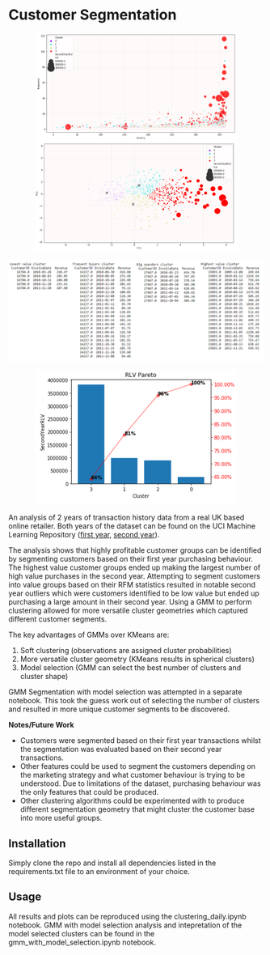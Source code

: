 # Customer Segmentation

<p align="center">
  <img src="data/figures/monetary_cluster_rf.png" width="400">
  <img src="data/figures/monetary_cluster_pca.png" width="400">
</p>
<p align="center"><img src="data/figures/typical_customer.png" width=800></p>
<p align="center"><img src="data/figures/pareto.png" width=400></p>

An analysis of 2 years of transaction history data from a real UK based online retailer. Both years of the dataset can be found on the UCI Machine Learning Repository ([first year](http://archive.ics.uci.edu/ml/datasets/Online+Retail+II), [second year](http://archive.ics.uci.edu/ml/datasets/Online+Retail)).

The analysis shows that highly profitable customer groups can be identified by segmenting customers based on their first year purchasing behaviour. The highest value customer groups ended up making the largest number of high value purchases in the second year. Attempting to segment customers into value groups based on their RFM statistics resulted in notable second year outliers which were customers identified to be low value but ended up purchasing a large amount in their second year. Using a GMM to perform clustering allowed for more versatile cluster geometries which captured different customer segments. 

The key advantages of GMMs over KMeans are:

1) Soft clustering (observations are assigned cluster probabilities) 
2) More versatile cluster geometry (KMeans results in spherical clusters)
3) Model selection (GMM can select the best number of clusters and cluster shape)

GMM Segmentation with model selection was attempted in a separate notebook. This took the guess work out of selecting the number of clusters and resulted in more unique customer segments to be discovered. 

**Notes/Future Work**

- Customers were segmented based on their first year transactions whilst the segmentation was evaluated based on their second year transactions.
- Other features could be used to segment the customers depending on the marketing strategy and what customer behaviour is trying to be understood. Due to limitations of the dataset, purchasing behaviour was the only features that could be produced.
- Other clustering algorithms could be experimented with to produce different segmentation geometry that might cluster the customer base into more useful groups. 

## Installation

Simply clone the repo and install all dependencies listed in the requirements.txt file to an environment of your choice.

## Usage

All results and plots can be reproduced using the clustering_daily.ipynb notebook. GMM with model selection analysis and intepretation of the model selected clusters can be found in the gmm_with_model_selection.ipynb notebook.
